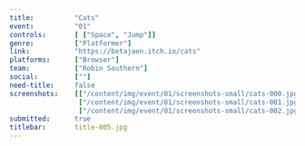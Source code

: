 ```yaml
---
title:          "Cats"
event:          "01"
controls:       [ ["Space", "Jump"]]
genre:          ["Platformer"]
link:           "https://betajaen.itch.io/cats"
platforms:      ["Browser"]
team:           ["Robin Southern"]
social:         [""]
need-title:     false
screenshots:    [["/content/img/event/01/screenshots-small/cats-000.jpg", "/content/img/event/01/screenshots/cats-000.jpg"],
                 ["/content/img/event/01/screenshots-small/cats-001.jpg", "/content/img/event/01/screenshots/cats-001.jpg"],
                 ["/content/img/event/01/screenshots-small/cats-002.jpg", "/content/img/event/01/screenshots/cats-002.jpg"]]
submitted:      true
titlebar:       title-005.jpg
---
```


